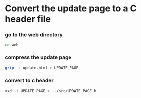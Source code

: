 # Convert the update page to a C header file

### go to the web directory
```bash
cd web
```

### compress the update page
```bash
gzip -c update.html > UPDATE_PAGE
```

### convert to c header
```bash
xxd -i UPDATE_PAGE > ../src/UPDATE_PAGE.h
```